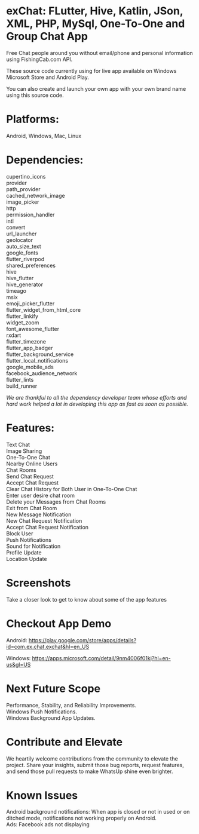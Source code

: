 # exChat: FLutter, Hive, Katlin, JSon, XML, PHP, MySql, One-To-One and Group Chat App

Free Chat people around you without email/phone and personal information using FishingCab.com API.  

These source code currently using for live app available on Windows Microsoft Store and Android Play.  

You can also create and launch your own app with your own brand name using this source code.

# Platforms:

Android, Windows, Mac, Linux


# Dependencies:

  cupertino_icons  
  provider  
  path_provider   
  cached_network_image   
  image_picker   
  http   
  permission_handler   
  intl   
  convert   
  url_launcher   
  geolocator   
  auto_size_text   
  google_fonts   
  flutter_riverpod   
  shared_preferences   
  hive   
  hive_flutter   
  hive_generator   
  timeago   
  msix   
  emoji_picker_flutter   
  flutter_widget_from_html_core   
  flutter_linkify   
  widget_zoom     
  font_awesome_flutter   
  rxdart   
  flutter_timezone   
  flutter_app_badger   
  flutter_background_service   
  flutter_local_notifications   
  google_mobile_ads   
  facebook_audience_network   
  flutter_lints   
  build_runner   
  
   
*We are thankful to all the dependency developer team whose efforts and hard work helped a lot in developing this app as  fast as soon as possible.*


# Features:

Text Chat  
Image Sharing  
One-To-One Chat  
Nearby Online Users  
Chat Rooms  
Send Chat Request  
Accept Chat Request  
Clear Chat History for Both User in One-To-One Chat  
Enter user desire chat room  
Delete your Messages from Chat Rooms  
Exit from Chat Room  
New Message Notification  
New Chat Request Notification  
Accept Chat Request Notification  
Block User  
Push Notifications  
Sound for Notification  
Profile Update  
Location Update


# Screenshots
Take a closer look to get to know about some of the app features

# Checkout App Demo
Android: https://play.google.com/store/apps/details?id=com.ex.chat.exchat&hl=en_US

Windows: https://apps.microsoft.com/detail/9nm4006f01kj?hl=en-us&gl=US

# Next Future Scope
Performance, Stability, and Reliability Improvements.  
Windows Push Notifications.  
Windows Background App Updates.

# Contribute and Elevate
We heartily welcome contributions from the community to elevate the project. Share your insights, submit those bug reports, request features, and send those pull requests to make WhatsUp shine even brighter.

# Known Issues
Android background notifications: When app is closed or not in used or on ditched mode, notifications not working properly on Android.  
Ads: Facebook ads not displaying
